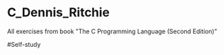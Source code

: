 # C_Dennis_Ritchie

All exercises from book "The C Programming Language (Second Edition)"

#Self-study
